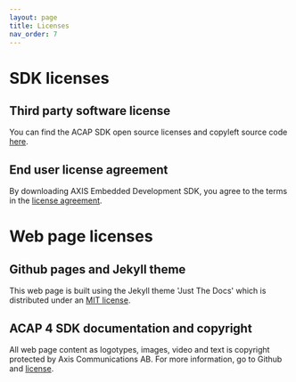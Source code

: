 ```yaml
---
layout: page
title: Licenses
nav_order: 7
---
```


# SDK licenses

## Third party software license
You can find the ACAP SDK open source licenses and copyleft source code [here](http://acap-artifacts.s3-website.eu-north-1.amazonaws.com/).

## End user license agreement
By downloading AXIS Embedded Development SDK, you agree to the terms in the [license agreement](https://www.axis.com/techsup/developer_doc/EULA/LICENSE.pdf).

# Web page licenses

## Github pages and Jekyll theme
This web page is built using the Jekyll theme 'Just The Docs' which is distributed under an [MIT license](https://github.com/pmarsceill/just-the-docs/blob/master/LICENSE.txt).

## ACAP 4 SDK documentation and copyright
All web page content as logotypes, images, video and text is copyright protected by Axis Communications AB. For more information, go to Github and [license](https://github.com/AxisCommunications/acap-documentation/tree/master/LICENSE.txt).
